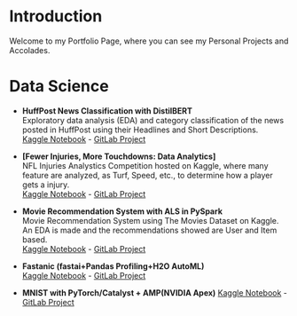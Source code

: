 # Introduction

Welcome to my Portfolio Page, where you can see my Personal Projects and Accolades.

# Data Science
* **HuffPost News Classification with DistilBERT**<br>
Exploratory data analysis (EDA) and category classification of the news posted in HuffPost using their Headlines and Short Descriptions.<br>
[Kaggle Notebook](https://www.kaggle.com/alfarias/huffpost-news-classification-with-distilbert) - [GitLab Project](https://gitlab.com/alfarias/news-classification-distilbert)

* **[Fewer Injuries, More Touchdowns: Data Analytics]**<br>
NFL Injuries Analystics Competition hosted on Kaggle, where many feature are analyzed, as Turf, Speed, etc., to determine how a player gets a injury.<br>
[Kaggle Notebook](https://www.kaggle.com/alfarias/fewer-injuries-more-touchdowns-data-analytics) - [GitLab Project](https://gitlab.com/alfarias/nfl-injuries-analytics)

* **Movie Recommendation System with ALS in PySpark**<br>
Movie Recommendation System using The Movies Dataset on Kaggle. An EDA is made and the recommendations showed are User and Item based.<br>
[Kaggle Notebook](https://www.kaggle.com/alfarias/movie-recommendation-system-with-als-in-pyspark) - [GitLab Project](https://gitlab.com/alfarias/pyspark-movie-recommendation-system)

* **Fastanic (fastai+Pandas Profiling+H2O AutoML)**<br>
[Kaggle Notebook](https://www.kaggle.com/alfarias/fastanic-fastai-pandas-profiling-h2o-automl) - [GitLab Project](https://gitlab.com/alfarias/titanic_survivor_h2oautoml)

* **MNIST with PyTorch/Catalyst + AMP(NVIDIA Apex)**
[Kaggle Notebook](https://www.kaggle.com/alfarias/mnist-with-pytorch-catalyst-amp-nvidia-apex) - [GitLab Project](https://gitlab.com/alfarias/digit-recognizer-catalyst-nvidia-apex)

